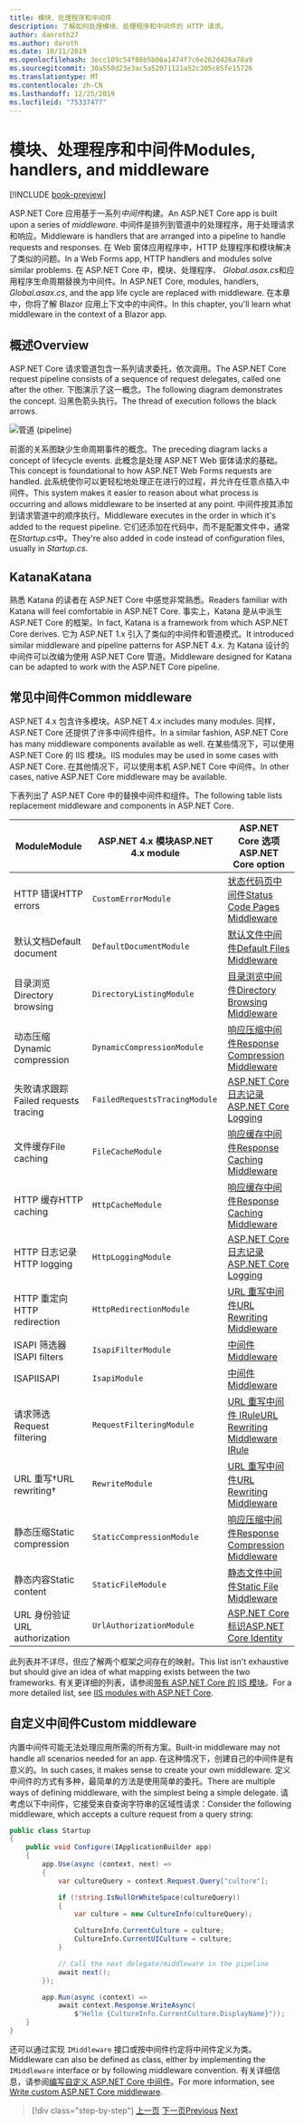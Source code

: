 ```yaml
---
title: 模块、处理程序和中间件
description: 了解如何处理模块、处理程序和中间件的 HTTP 请求。
author: danroth27
ms.author: daroth
ms.date: 10/11/2019
ms.openlocfilehash: 3ecc109c54f88b5b06a1474f7c6e262d426a78a9
ms.sourcegitcommit: 30a558d23e3ac5a52071121a52c305c85fe15726
ms.translationtype: MT
ms.contentlocale: zh-CN
ms.lasthandoff: 12/25/2019
ms.locfileid: "75337477"
---
```

# <a name="modules-handlers-and-middleware"></a><span data-ttu-id="a66ee-103">模块、处理程序和中间件</span><span class="sxs-lookup"><span data-stu-id="a66ee-103">Modules, handlers, and middleware</span></span>

[!INCLUDE [book-preview](../../../includes/book-preview.md)]

<span data-ttu-id="a66ee-104">ASP.NET Core 应用基于一系列*中间件*构建。</span><span class="sxs-lookup"><span data-stu-id="a66ee-104">An ASP.NET Core app is built upon a series of *middleware*.</span></span> <span data-ttu-id="a66ee-105">中间件是排列到管道中的处理程序，用于处理请求和响应。</span><span class="sxs-lookup"><span data-stu-id="a66ee-105">Middleware is handlers that are arranged into a pipeline to handle requests and responses.</span></span> <span data-ttu-id="a66ee-106">在 Web 窗体应用程序中，HTTP 处理程序和模块解决了类似的问题。</span><span class="sxs-lookup"><span data-stu-id="a66ee-106">In a Web Forms app, HTTP handlers and modules solve similar problems.</span></span> <span data-ttu-id="a66ee-107">在 ASP.NET Core 中，模块、处理程序、 *Global.asax.cs*和应用程序生命周期替换为中间件。</span><span class="sxs-lookup"><span data-stu-id="a66ee-107">In ASP.NET Core, modules, handlers, *Global.asax.cs*, and the app life cycle are replaced with middleware.</span></span> <span data-ttu-id="a66ee-108">在本章中，你将了解 Blazor 应用上下文中的中间件。</span><span class="sxs-lookup"><span data-stu-id="a66ee-108">In this chapter, you'll learn what middleware in the context of a Blazor app.</span></span>

## <a name="overview"></a><span data-ttu-id="a66ee-109">概述</span><span class="sxs-lookup"><span data-stu-id="a66ee-109">Overview</span></span>

<span data-ttu-id="a66ee-110">ASP.NET Core 请求管道包含一系列请求委托，依次调用。</span><span class="sxs-lookup"><span data-stu-id="a66ee-110">The ASP.NET Core request pipeline consists of a sequence of request delegates, called one after the other.</span></span> <span data-ttu-id="a66ee-111">下图演示了这一概念。</span><span class="sxs-lookup"><span data-stu-id="a66ee-111">The following diagram demonstrates the concept.</span></span> <span data-ttu-id="a66ee-112">沿黑色箭头执行。</span><span class="sxs-lookup"><span data-stu-id="a66ee-112">The thread of execution follows the black arrows.</span></span>

![管道 (pipeline)](media/middleware/request-delegate-pipeline.png)

<span data-ttu-id="a66ee-114">前面的关系图缺少生命周期事件的概念。</span><span class="sxs-lookup"><span data-stu-id="a66ee-114">The preceding diagram lacks a concept of lifecycle events.</span></span> <span data-ttu-id="a66ee-115">此概念是处理 ASP.NET Web 窗体请求的基础。</span><span class="sxs-lookup"><span data-stu-id="a66ee-115">This concept is foundational to how ASP.NET Web Forms requests are handled.</span></span> <span data-ttu-id="a66ee-116">此系统使你可以更轻松地处理正在进行的过程，并允许在任意点插入中间件。</span><span class="sxs-lookup"><span data-stu-id="a66ee-116">This system makes it easier to reason about what process is occurring and allows middleware to be inserted at any point.</span></span> <span data-ttu-id="a66ee-117">中间件按其添加到请求管道中的顺序执行。</span><span class="sxs-lookup"><span data-stu-id="a66ee-117">Middleware executes in the order in which it's added to the request pipeline.</span></span> <span data-ttu-id="a66ee-118">它们还添加在代码中，而不是配置文件中，通常在*Startup.cs*中。</span><span class="sxs-lookup"><span data-stu-id="a66ee-118">They're also added in code instead of configuration files, usually in *Startup.cs*.</span></span>

## <a name="katana"></a><span data-ttu-id="a66ee-119">Katana</span><span class="sxs-lookup"><span data-stu-id="a66ee-119">Katana</span></span>

<span data-ttu-id="a66ee-120">熟悉 Katana 的读者在 ASP.NET Core 中感觉非常熟悉。</span><span class="sxs-lookup"><span data-stu-id="a66ee-120">Readers familiar with Katana will feel comfortable in ASP.NET Core.</span></span> <span data-ttu-id="a66ee-121">事实上，Katana 是从中派生 ASP.NET Core 的框架。</span><span class="sxs-lookup"><span data-stu-id="a66ee-121">In fact, Katana is a framework from which ASP.NET Core derives.</span></span> <span data-ttu-id="a66ee-122">它为 ASP.NET 1.x 引入了类似的中间件和管道模式。</span><span class="sxs-lookup"><span data-stu-id="a66ee-122">It introduced similar middleware and pipeline patterns for ASP.NET 4.x.</span></span> <span data-ttu-id="a66ee-123">为 Katana 设计的中间件可以改编为使用 ASP.NET Core 管道。</span><span class="sxs-lookup"><span data-stu-id="a66ee-123">Middleware designed for Katana can be adapted to work with the ASP.NET Core pipeline.</span></span>

## <a name="common-middleware"></a><span data-ttu-id="a66ee-124">常见中间件</span><span class="sxs-lookup"><span data-stu-id="a66ee-124">Common middleware</span></span>

<span data-ttu-id="a66ee-125">ASP.NET 4.x 包含许多模块。</span><span class="sxs-lookup"><span data-stu-id="a66ee-125">ASP.NET 4.x includes many modules.</span></span> <span data-ttu-id="a66ee-126">同样，ASP.NET Core 还提供了许多中间件组件。</span><span class="sxs-lookup"><span data-stu-id="a66ee-126">In a similar fashion, ASP.NET Core has many middleware components available as well.</span></span> <span data-ttu-id="a66ee-127">在某些情况下，可以使用 ASP.NET Core 的 IIS 模块。</span><span class="sxs-lookup"><span data-stu-id="a66ee-127">IIS modules may be used in some cases with ASP.NET Core.</span></span> <span data-ttu-id="a66ee-128">在其他情况下，可以使用本机 ASP.NET Core 中间件。</span><span class="sxs-lookup"><span data-stu-id="a66ee-128">In other cases, native ASP.NET Core middleware may be available.</span></span>

<span data-ttu-id="a66ee-129">下表列出了 ASP.NET Core 中的替换中间件和组件。</span><span class="sxs-lookup"><span data-stu-id="a66ee-129">The following table lists replacement middleware and components in ASP.NET Core.</span></span>

|<span data-ttu-id="a66ee-130">Module</span><span class="sxs-lookup"><span data-stu-id="a66ee-130">Module</span></span>                 |<span data-ttu-id="a66ee-131">ASP.NET 4.x 模块</span><span class="sxs-lookup"><span data-stu-id="a66ee-131">ASP.NET 4.x module</span></span>           |<span data-ttu-id="a66ee-132">ASP.NET Core 选项</span><span class="sxs-lookup"><span data-stu-id="a66ee-132">ASP.NET Core option</span></span>|
|-----------------------|-----------------------------|-------------------|
|<span data-ttu-id="a66ee-133">HTTP 错误</span><span class="sxs-lookup"><span data-stu-id="a66ee-133">HTTP errors</span></span>            |`CustomErrorModule`          |[<span data-ttu-id="a66ee-134">状态代码页中间件</span><span class="sxs-lookup"><span data-stu-id="a66ee-134">Status Code Pages Middleware</span></span>](/aspnet/core/fundamentals/error-handling#usestatuscodepages)|
|<span data-ttu-id="a66ee-135">默认文档</span><span class="sxs-lookup"><span data-stu-id="a66ee-135">Default document</span></span>       |`DefaultDocumentModule`      |[<span data-ttu-id="a66ee-136">默认文件中间件</span><span class="sxs-lookup"><span data-stu-id="a66ee-136">Default Files Middleware</span></span>](/aspnet/core/fundamentals/static-files#serve-a-default-document)|
|<span data-ttu-id="a66ee-137">目录浏览</span><span class="sxs-lookup"><span data-stu-id="a66ee-137">Directory browsing</span></span>     |`DirectoryListingModule`     |[<span data-ttu-id="a66ee-138">目录浏览中间件</span><span class="sxs-lookup"><span data-stu-id="a66ee-138">Directory Browsing Middleware</span></span>](/aspnet/core/fundamentals/static-files#enable-directory-browsing)|
|<span data-ttu-id="a66ee-139">动态压缩</span><span class="sxs-lookup"><span data-stu-id="a66ee-139">Dynamic compression</span></span>    |`DynamicCompressionModule`   |[<span data-ttu-id="a66ee-140">响应压缩中间件</span><span class="sxs-lookup"><span data-stu-id="a66ee-140">Response Compression Middleware</span></span>](/aspnet/core/performance/response-compression)|
|<span data-ttu-id="a66ee-141">失败请求跟踪</span><span class="sxs-lookup"><span data-stu-id="a66ee-141">Failed requests tracing</span></span>|`FailedRequestsTracingModule`|[<span data-ttu-id="a66ee-142">ASP.NET Core 日志记录</span><span class="sxs-lookup"><span data-stu-id="a66ee-142">ASP.NET Core Logging</span></span>](/aspnet/core/fundamentals/logging/index#tracesource-provider)|
|<span data-ttu-id="a66ee-143">文件缓存</span><span class="sxs-lookup"><span data-stu-id="a66ee-143">File caching</span></span>           |`FileCacheModule`            |[<span data-ttu-id="a66ee-144">响应缓存中间件</span><span class="sxs-lookup"><span data-stu-id="a66ee-144">Response Caching Middleware</span></span>](/aspnet/core/performance/caching/middleware)|
|<span data-ttu-id="a66ee-145">HTTP 缓存</span><span class="sxs-lookup"><span data-stu-id="a66ee-145">HTTP caching</span></span>           |`HttpCacheModule`            |[<span data-ttu-id="a66ee-146">响应缓存中间件</span><span class="sxs-lookup"><span data-stu-id="a66ee-146">Response Caching Middleware</span></span>](/aspnet/core/performance/caching/middleware)|
|<span data-ttu-id="a66ee-147">HTTP 日志记录</span><span class="sxs-lookup"><span data-stu-id="a66ee-147">HTTP logging</span></span>           |`HttpLoggingModule`          |[<span data-ttu-id="a66ee-148">ASP.NET Core 日志记录</span><span class="sxs-lookup"><span data-stu-id="a66ee-148">ASP.NET Core Logging</span></span>](/aspnet/core/fundamentals/logging/index)|
|<span data-ttu-id="a66ee-149">HTTP 重定向</span><span class="sxs-lookup"><span data-stu-id="a66ee-149">HTTP redirection</span></span>       |`HttpRedirectionModule`      |[<span data-ttu-id="a66ee-150">URL 重写中间件</span><span class="sxs-lookup"><span data-stu-id="a66ee-150">URL Rewriting Middleware</span></span>](/aspnet/core/fundamentals/url-rewriting)|
|<span data-ttu-id="a66ee-151">ISAPI 筛选器</span><span class="sxs-lookup"><span data-stu-id="a66ee-151">ISAPI filters</span></span>          |`IsapiFilterModule`          |[<span data-ttu-id="a66ee-152">中间件</span><span class="sxs-lookup"><span data-stu-id="a66ee-152">Middleware</span></span>](/aspnet/core/fundamentals/middleware/index)|
|<span data-ttu-id="a66ee-153">ISAPI</span><span class="sxs-lookup"><span data-stu-id="a66ee-153">ISAPI</span></span>                  |`IsapiModule`                |[<span data-ttu-id="a66ee-154">中间件</span><span class="sxs-lookup"><span data-stu-id="a66ee-154">Middleware</span></span>](/aspnet/core/fundamentals/middleware/index)|
|<span data-ttu-id="a66ee-155">请求筛选</span><span class="sxs-lookup"><span data-stu-id="a66ee-155">Request filtering</span></span>      |`RequestFilteringModule`     |[<span data-ttu-id="a66ee-156">URL 重写中间件 IRule</span><span class="sxs-lookup"><span data-stu-id="a66ee-156">URL Rewriting Middleware IRule</span></span>](/aspnet/core/fundamentals/url-rewriting#irule-based-rule)|
|<span data-ttu-id="a66ee-157">URL 重写&#8224;</span><span class="sxs-lookup"><span data-stu-id="a66ee-157">URL rewriting&#8224;</span></span>   |`RewriteModule`              |[<span data-ttu-id="a66ee-158">URL 重写中间件</span><span class="sxs-lookup"><span data-stu-id="a66ee-158">URL Rewriting Middleware</span></span>](/aspnet/core/fundamentals/url-rewriting)|
|<span data-ttu-id="a66ee-159">静态压缩</span><span class="sxs-lookup"><span data-stu-id="a66ee-159">Static compression</span></span>     |`StaticCompressionModule`    |[<span data-ttu-id="a66ee-160">响应压缩中间件</span><span class="sxs-lookup"><span data-stu-id="a66ee-160">Response Compression Middleware</span></span>](/aspnet/core/performance/response-compression)|
|<span data-ttu-id="a66ee-161">静态内容</span><span class="sxs-lookup"><span data-stu-id="a66ee-161">Static content</span></span>         |`StaticFileModule`           |[<span data-ttu-id="a66ee-162">静态文件中间件</span><span class="sxs-lookup"><span data-stu-id="a66ee-162">Static File Middleware</span></span>](/aspnet/core/fundamentals/static-files)|
|<span data-ttu-id="a66ee-163">URL 身份验证</span><span class="sxs-lookup"><span data-stu-id="a66ee-163">URL authorization</span></span>      |`UrlAuthorizationModule`     |[<span data-ttu-id="a66ee-164">ASP.NET Core 标识</span><span class="sxs-lookup"><span data-stu-id="a66ee-164">ASP.NET Core Identity</span></span>](/aspnet/core/security/authentication/identity)|

<span data-ttu-id="a66ee-165">此列表并不详尽，但应了解两个框架之间存在的映射。</span><span class="sxs-lookup"><span data-stu-id="a66ee-165">This list isn't exhaustive but should give an idea of what mapping exists between the two frameworks.</span></span> <span data-ttu-id="a66ee-166">有关更详细的列表，请参阅[带有 ASP.NET Core 的 IIS 模块](/aspnet/core/host-and-deploy/iis/modules)。</span><span class="sxs-lookup"><span data-stu-id="a66ee-166">For a more detailed list, see [IIS modules with ASP.NET Core](/aspnet/core/host-and-deploy/iis/modules).</span></span>

## <a name="custom-middleware"></a><span data-ttu-id="a66ee-167">自定义中间件</span><span class="sxs-lookup"><span data-stu-id="a66ee-167">Custom middleware</span></span>

<span data-ttu-id="a66ee-168">内置中间件可能无法处理应用所需的所有方案。</span><span class="sxs-lookup"><span data-stu-id="a66ee-168">Built-in middleware may not handle all scenarios needed for an app.</span></span> <span data-ttu-id="a66ee-169">在这种情况下，创建自己的中间件是有意义的。</span><span class="sxs-lookup"><span data-stu-id="a66ee-169">In such cases, it makes sense to create your own middleware.</span></span> <span data-ttu-id="a66ee-170">定义中间件的方式有多种，最简单的方法是使用简单的委托。</span><span class="sxs-lookup"><span data-stu-id="a66ee-170">There are multiple ways of defining middleware, with the simplest being a simple delegate.</span></span> <span data-ttu-id="a66ee-171">请考虑以下中间件，它接受来自查询字符串的区域性请求：</span><span class="sxs-lookup"><span data-stu-id="a66ee-171">Consider the following middleware, which accepts a culture request from a query string:</span></span>

```csharp
public class Startup
{
    public void Configure(IApplicationBuilder app)
    {
        app.Use(async (context, next) =>
        {
            var cultureQuery = context.Request.Query["culture"];

            if (!string.IsNullOrWhiteSpace(cultureQuery))
            {
                var culture = new CultureInfo(cultureQuery);

                CultureInfo.CurrentCulture = culture;
                CultureInfo.CurrentUICulture = culture;
            }

            // Call the next delegate/middleware in the pipeline
            await next();
        });

        app.Run(async (context) =>
            await context.Response.WriteAsync(
                $"Hello {CultureInfo.CurrentCulture.DisplayName}"));
    }
}
```

<span data-ttu-id="a66ee-172">还可以通过实现 `IMiddleware` 接口或按中间件约定将中间件定义为类。</span><span class="sxs-lookup"><span data-stu-id="a66ee-172">Middleware can also be defined as class, either by implementing the `IMiddleware` interface or by following middleware convention.</span></span> <span data-ttu-id="a66ee-173">有关详细信息，请参阅[编写自定义 ASP.NET Core 中间件](/aspnet/core/fundamentals/middleware/write)。</span><span class="sxs-lookup"><span data-stu-id="a66ee-173">For more information, see [Write custom ASP.NET Core middleware](/aspnet/core/fundamentals/middleware/write).</span></span>

>[!div class="step-by-step"]
><span data-ttu-id="a66ee-174">[上一页](data.md)
>[下一页](config.md)</span><span class="sxs-lookup"><span data-stu-id="a66ee-174">[Previous](data.md)
[Next](config.md)</span></span>

